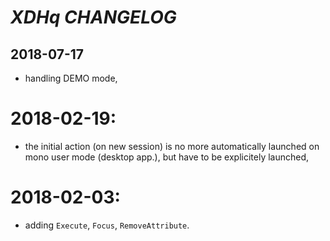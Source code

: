  # *XDHq* *CHANGELOG*

 ## 2018-07-17

 - handling DEMO mode,

 # 2018-02-19:

 - the initial action (on new session) is no more automatically launched on mono user mode (desktop app.), but have to be explicitely launched,

# 2018-02-03:
 - adding `Execute`, `Focus`, `RemoveAttribute`.